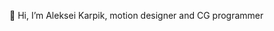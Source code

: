 👋 Hi, I’m Aleksei Karpik, motion designer and CG programmer

<!---
karphub/karphub is a ✨ special ✨ repository because its `README.md` (this file) appears on your GitHub profile.
You can click the Preview link to take a look at your changes.
--->
